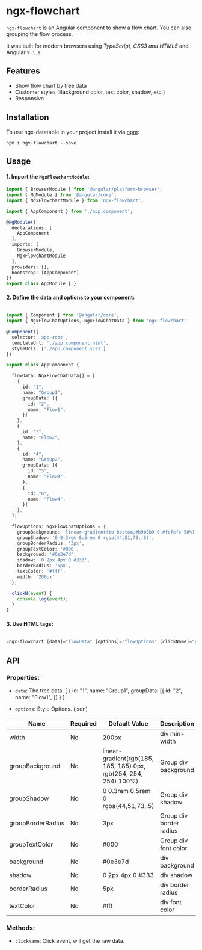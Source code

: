 # ngx-flowchart

`ngx-flowchart` is an Angular component to show a flow chart. You can also grouping the flow process.

It was built for modern browsers using _TypeScript, CSS3 and HTML5_ and Angular `9.1.9`. 

## Features

- Show flow chart by tree data
- Customer styles (Background color, text color, shadow, etc.)
- Responsive

## Installation

To use ngx-datatable in your project install it via [npm](https://www.npmjs.com/package/ngx-flowchart):

```
npm i ngx-flowchart --save
```

## Usage

#### 1. Import the `NgxFlowchartModule`:

```ts
import { BrowserModule } from '@angular/platform-browser';
import { NgModule } from '@angular/core';
import { NgxFlowchartModule } from 'ngx-flowchart';

import { AppComponent } from './app.component';

@NgModule({
  declarations: [
    AppComponent
  ],
  imports: [
    BrowserModule,
    NgxFlowchartModule
  ],
  providers: [],
  bootstrap: [AppComponent]
})
export class AppModule { }

```

#### 2. Define the data and options to your component:

```ts

import { Component } from '@angular/core';
import { NgxFlowChatOptions, NgxFlowChatData } from 'ngx-flowchart'

@Component({
  selector: 'app-root',
  templateUrl: './app.component.html',
  styleUrls: ['./app.component.scss']
})

export class AppComponent {

  flowData: NgxFlowChatData[] = [
    {
      id: "1",
      name: "Group1",
      groupData: [{
        id: "2",
        name: "Flow1",
      }]
    },
    {
      id: "3",
      name: "Flow2",
    },
    {
      id: "4",
      name: "Group2",
      groupData: [{
        id: "5",
        name: "Flow3",
      },
      {
        id: "6",
        name: "Flow4",
      }]
    },
  ];

  flowOptions: NgxFlowChatOptions = {
    groupBackground: 'linear-gradient(to bottom,#b9b9b9 0,#fefefe 50%)',
    groupShadow: '0 0.3rem 0.5rem 0 rgba(44,51,73,.5)',
    groupBorderRadius: '3px',
    groupTextColor: '#000',
    background: '#0e3e7d',
    shadow: '0 2px 4px 0 #333',
    borderRadius: '5px',
    textColor: '#fff',
    width: '200px'
  };

  clickN(event) {
    console.log(event);
  }
}


```

#### 3. Use HTML tags:
```ts

<ngx-flowchart [data]="flowData" [options]="flowOptions" (clickName)="clickN($event)"></ngx-flowchart>

```

## API

### Properties:

- `data`: The tree data.
    [
        {
            id: "1",
            name: "Group1",
            groupData: [{
                id: "2",
                name: "Flow1",
            }]
        }
    ]

- `options`: Style Options. (json)

| Name | Required | Default Value | Description
| ---- | -------- | ------------- | ---------- |
| width | No | 200px| div min-width |
| groupBackground | No | linear-gradient(rgb(185, 185, 185) 0px, rgb(254, 254, 254) 100%) | Group div background |
| groupShadow | No | 0 0.3rem 0.5rem 0 rgba(44,51,73,.5)| Group div shadow |
| groupBorderRadius | No | 3px | Group div border radius |
| groupTextColor | No | #000 | Group div font color |
| background | No | #0e3e7d | div background |
| shadow | No | 0 2px 4px 0 #333 | div shadow |
| borderRadius | No | 5px | div border radius |
| textColor | No | #fff | div font color |


### Methods:

- `clickName`: Click event, will get the raw data.